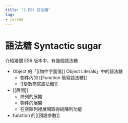 ```yaml
---
title: "2.ES6 語法糖"
tag: 
- js/vue
---
```

# 語法糖 Syntactic sugar

介紹幾個 ES6 版本中，有幾個語法糖
- Object 的「[[物件字面值]] Object Literals」中的語法糖
	- 物件內的 [[Function 簡寫語法糖]]
	- [[變數簡寫語法糖]]
- [[展開]]
	- 陣列的展開
	- 物件的展開
	- 在空陣列裡展開取得純陣列功能
-  function 的[[預設參數]]





